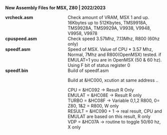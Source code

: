 <b>New Assembly Files for MSX, Z80 | 2022/2023 </b>
<br>
<div style="display:table">
<div style="display:table-row">	
  <div style="display:table-cell;width:200px"><b>vrcheck.asm</b></div><div style="display:table-cell">  Check amount of VRAM, MSX 1 and up. 16Kbytes up to 512Kbytes, TMS9918A, TMS9928A, TMS9929A, V9938, V9948, V9958, V9978 <br></div>
</div>
<div style="display:table-row">	

  <div style="display:table-cell;width:200px"><b>cpuspeed.asm</b></div><div style="display:table-cell"> Check speed 3.57Mhz, 7.13Mhz, R800 (60hz only)<br></div>
</div>
<div style="display:table-row">	

  <div style="display:table-cell;width:200px"><b>speedf.asm</b></div><div style="display:table-cell"> Speed of MSX. Value of CPU * 3.57 Mhz, Normal, 7Mhz and R800(OpenMSX) tested. if EMULAT=1 you are in OpenMSX (50 & 60 hz). Using F bit of status register 0 <br></div>
</div>

<div style="display:table-row">	

  <div style="display:table-cell;width:200px"><b>speedf.bin</b></div><div style="display:table-cell"> Build of speedf.asm<br>
  
  
  Build at &HC000, xcution at same address ..<br>

CPU = &HC092 -> Result R Only <br>
EMULAT = &HC08E -> Result R only <br>
TURBO = &HC08F -> Variable 0,1,2 R800, 0= Z80, 1&2 = R800, W only<br>
RESULT = &HC090 + 1 -> real result, CPU and EMULAT are based on this result, R only<br>
VDP = &HC07A -> routine to toggle 50/60 hz, X only <br>
  
  
  </div>
</div>

</div>
